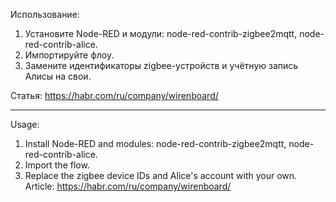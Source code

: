 Использование:
1. Установите Node-RED и модули: node-red-contrib-zigbee2mqtt, node-red-contrib-alice.
2. Импортируйте флоу.
3. Замените идентификаторы zigbee-устройств и учётную запись Алисы на свои.

Статья: https://habr.com/ru/company/wirenboard/

---

Usage:
1. Install Node-RED and modules: node-red-contrib-zigbee2mqtt, node-red-contrib-alice.
2. Import the flow.
3. Replace the zigbee device IDs and Alice's account with your own.
Article: https://habr.com/ru/company/wirenboard/
